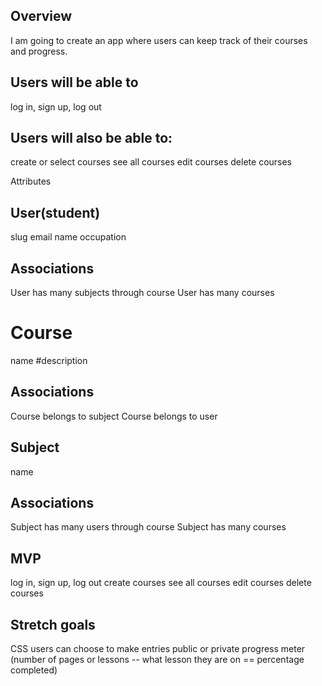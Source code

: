 
## Overview
I am going to create an app where users can keep track of their courses and progress.

## Users will be able to 
log in, sign up, log out

## Users will also be able to: 
create or select courses
see all courses
edit courses
delete courses

Attributes
## User(student)
slug
email
name
occupation

## Associations
User has many subjects through course
User has many courses



# Course
name
#description

## Associations
Course belongs to subject
Course belongs to user


## Subject
name

## Associations
Subject has many users through course
Subject has many courses

## MVP 
log in, sign up, log out
create courses
see all courses
edit courses
delete courses

## Stretch goals
CSS
users can choose to make entries public or private
progress meter (number of pages or lessons -- what lesson they are on == percentage completed)






